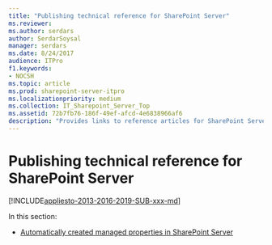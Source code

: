 ```yaml
---
title: "Publishing technical reference for SharePoint Server"
ms.reviewer: 
ms.author: serdars
author: SerdarSoysal
manager: serdars
ms.date: 8/24/2017
audience: ITPro
f1.keywords:
- NOCSH
ms.topic: article
ms.prod: sharepoint-server-itpro
ms.localizationpriority: medium
ms.collection: IT_Sharepoint_Server_Top
ms.assetid: 72b7fb76-186f-49ef-afcd-4e6838966af6
description: "Provides links to reference articles for SharePoint Server publishing sites."
---
```


# Publishing technical reference for SharePoint Server

[!INCLUDE[appliesto-2013-2016-2019-SUB-xxx-md](../includes/appliesto-2013-2016-2019-SUB-xxx-md.md)]
  
In this section:
  
- [Automatically created managed properties in SharePoint Server](automatically-created-managed-properties-in-sharepoint.md)
    

